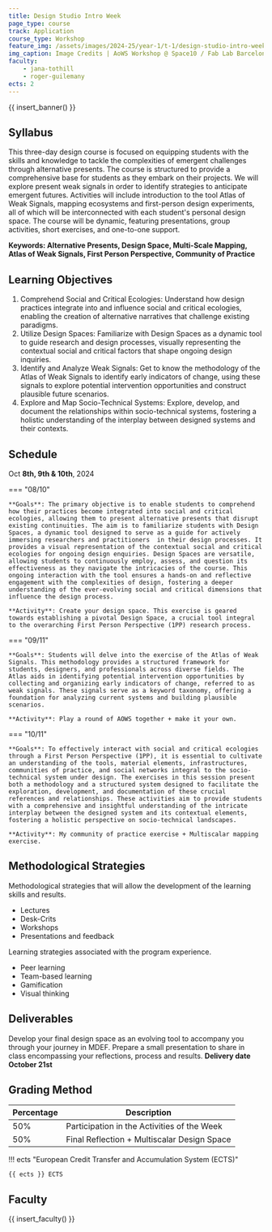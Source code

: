 ```yaml
---
title: Design Studio Intro Week
page_type: course
track: Application
course_type: Workshop
feature_img: /assets/images/2024-25/year-1/t-1/design-studio-intro-week.png
img_caption: Image Credits | AoWS Workshop @ Space10 / Fab Lab Barcelona
faculty:
    - jana-tothill
    - roger-guilemany
ects: 2
---
```


{{ insert_banner() }}

## Syllabus

This three-day design course is focused on equipping students with the skills and knowledge to tackle the complexities of emergent challenges through alternative presents. The course is structured to provide a comprehensive base for students as they embark on their projects. We will explore present weak signals in order to identify strategies to anticipate emergent futures. Activities will include introduction to the tool Atlas of Weak Signals, mapping ecosystems and first-person design experiments, all of which will be interconnected with each student's personal design space. The course will be dynamic, featuring presentations, group activities, short exercises, and one-to-one support.

**Keywords: Alternative Presents, Design Space, Multi-Scale Mapping, Atlas of Weak Signals, First Person Perspective, Community of Practice**

## Learning Objectives

1. Comprehend Social and Critical Ecologies: Understand how design practices integrate into and influence social and critical ecologies, enabling the creation of alternative narratives that challenge existing paradigms.
2. Utilize Design Spaces: Familiarize with Design Spaces as a dynamic tool to guide research and design processes, visually representing the contextual social and critical factors that shape ongoing design inquiries.
3. Identify and Analyze Weak Signals: Get to know the methodology of the Atlas of Weak Signals to identify early indicators of change, using these signals to explore potential intervention opportunities and construct plausible future scenarios.
4. Explore and Map Socio-Technical Systems: Explore, develop, and document the relationships within socio-technical systems, fostering a holistic understanding of the interplay between designed systems and their contexts.


## Schedule

Oct **8th, 9th & 10th**, 2024

=== "08/10"

    **Goals**: The primary objective is to enable students to comprehend how their practices become integrated into social and critical ecologies, allowing them to present alternative presents that disrupt existing continuities. The aim is to familiarize students with Design Spaces, a dynamic tool designed to serve as a guide for actively immersing researchers and practitioners  in their design processes. It provides a visual representation of the contextual social and critical ecologies for ongoing design enquiries. Design Spaces are versatile, allowing students to continuously employ, assess, and question its effectiveness as they navigate the intricacies of the course. This ongoing interaction with the tool ensures a hands-on and reflective engagement with the complexities of design, fostering a deeper understanding of the ever-evolving social and critical dimensions that influence the design process.

    **Activity**: Create your design space. This exercise is geared towards establishing a pivotal Design Space, a crucial tool integral to the overarching First Person Perspective (1PP) research process.


=== "09/11"

    **Goals**: Students will delve into the exercise of the Atlas of Weak Signals. This methodology provides a structured framework for students, designers, and professionals across diverse fields. The Atlas aids in identifying potential intervention opportunities by collecting and organizing early indicators of change, referred to as weak signals. These signals serve as a keyword taxonomy, offering a foundation for analyzing current systems and building plausible scenarios.

    **Activity**: Play a round of AOWS together + make it your own.
    

=== "10/11"

    **Goals**: To effectively interact with social and critical ecologies through a First Person Perspective (1PP), it is essential to cultivate an understanding of the tools, material elements, infrastructures, communities of practice, and social networks integral to the socio-technical system under design. The exercises in this session present both a methodology and a structured system designed to facilitate the exploration, development, and documentation of these crucial references and relationships. These activities aim to provide students with a comprehensive and insightful understanding of the intricate interplay between the designed system and its contextual elements, fostering a holistic perspective on socio-technical landscapes.

    **Activity**: My community of practice exercise + Multiscalar mapping exercise.

## Methodological Strategies

Methodological strategies that will allow the development of the learning skills and results.
- Lectures
- Desk-Crits
- Workshops
- Presentations and feedback

Learning strategies associated with the program experience.

- Peer learning
- Team-based learning
- Gamification
- Visual thinking


## Deliverables

Develop your final design space as an evolving tool to accompany you through your journey in MDEF. Prepare a small presentation to share in class encompassing your reflections, process and results. 
**Delivery date October 21st**


## Grading Method

| Percentage  | Description                                     |
| ----------- | ------------------------------------            |
| 50%         | Participation in the Activities of the Week          |
| 50%         | Final Reflection + Multiscalar Design Space                                 |

!!! ects "European Credit Transfer and Accumulation System (ECTS)"

    {{ ects }} ECTS

## Faculty

{{ insert_faculty() }}
